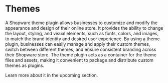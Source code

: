 # Themes

A Shopware theme plugin allows businesses to customize and modify the appearance and design of their online store. It provides the ability to change the layout, styling, and visual elements, such as fonts, colors, and images, to match the brand identity and desired user experience. By using a theme plugin, businesses can easily manage and apply their custom themes, switch between different themes, and ensure consistent branding across their Shopware store. The theme plugin acts as a container for the theme files and assets, making it convenient to package and distribute custom themes as plugins.

Learn more about it in the upcoming section.
